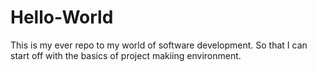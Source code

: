 # Hello-World
This is my ever repo to my world of software development. So that I can start off with the basics of project makiing environment.
